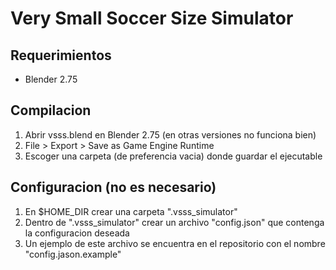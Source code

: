 # Very Small Soccer Size Simulator


## Requerimientos
    
* Blender 2.75


## Compilacion

1. Abrir vsss.blend en Blender 2.75 (en otras versiones no funciona bien)
2. File > Export > Save as Game Engine Runtime
3. Escoger una carpeta (de preferencia vacia) donde guardar el ejecutable


## Configuracion (no es necesario)

1. En $HOME_DIR crear una carpeta ".vsss_simulator"
2. Dentro de ".vsss_simulator" crear un archivo "config.json" que contenga la configuracion deseada
3. Un ejemplo de este archivo se encuentra en el repositorio con el nombre "config.jason.example"

